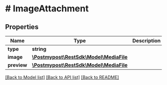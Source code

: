 # # ImageAttachment

## Properties

Name | Type | Description | Notes
------------ | ------------- | ------------- | -------------
**type** | **string** |  |
**image** | [**\Postmypost\RestSdk\Model\MediaFile**](MediaFile.md) |  |
**preview** | [**\Postmypost\RestSdk\Model\MediaFile**](MediaFile.md) |  |

[[Back to Model list]](../../README.md#models) [[Back to API list]](../../README.md#endpoints) [[Back to README]](../../README.md)
